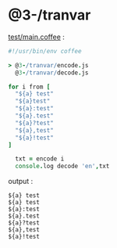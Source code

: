 [‼️]: ✏️README.mdt

# @3-/tranvar

[test/main.coffee](./test/main.coffee) :

```coffee
#!/usr/bin/env coffee

> @3-/tranvar/encode.js
  @3-/tranvar/decode.js

for i from [
  "${a} test"
  "${a}test"
  "${a}:test"
  "${a}.test"
  "${a}?test"
  "${a},test"
  "${a}!test"
]

  txt = encode i
  console.log decode 'en',txt
```

output :

```
${a} test
${a} test
${a}:test
${a}.test
${a}?test
${a},test
${a}!test
```
